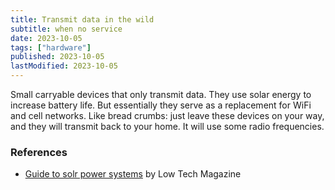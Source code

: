 ```yaml
---
title: Transmit data in the wild
subtitle: when no service
date: 2023-10-05
tags: ["hardware"]
published: 2023-10-05
lastModified: 2023-10-05
---
```


Small carryable devices that only transmit data. They use solar energy to increase battery life. But essentially they serve as a replacement for WiFi and cell networks. Like bread crumbs: just leave these devices on your way, and they will transmit back to your home. It will use some radio frequencies.

### References

- [Guide to solr power systems](https://solar.lowtechmagazine.com/2023/12/how-to-build-a-small-solar-power-system/) by Low Tech Magazine